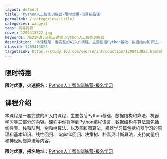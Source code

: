 ```yaml
---
layout: default
title: 'Python人工智能训练营-限时优惠-网易精品课'
permalink: /:categories/:title/
categories: wangyi2
tags: 网易提供
cover: 1209413822.jpg
keywords: 精选网课,网易云课堂,Python人工智能训练营
description: '本课程是一套完整的AI入门课程，主要包括Python基础、数据结构和算法、机器学习等三部分的内容。课程中你将学到Pyth'
classid: 1209413822
targetlink: https://study.163.com/course/introduction/1209413822.htm?share=1&shareId=1025206652&utm_campaign=share&utm_medium=iphoneShare&utm_source=&utm_u=1025206652
---
```


## 限时特惠

**限时优惠，火速报名**：[Python人工智能训练营-报名学习](https://study.163.com/course/introduction/1209413822.htm?share=1&shareId=1025206652&utm_campaign=share&utm_medium=iphoneShare&utm_source=&utm_u=1025206652)

## 课程介绍

本课程是一套完整的AI入门课程，主要包括Python基础、数据结构和算法、机器学习等三部分的内容。课程中你将学到Python编程语言，数据结构与算法篇包括线性表、栈和队列、树和树算法，以及图和图算法，机器学习篇包括机器学习的原理和基本知识、线性回归、logistic回归、决策树、朴素贝叶斯算法，支持向量机和神经网络算法等内容。

**限时优惠，报名地址**：[Python人工智能训练营-报名学习](https://study.163.com/course/introduction/1209413822.htm?share=1&shareId=1025206652&utm_campaign=share&utm_medium=iphoneShare&utm_source=&utm_u=1025206652)

